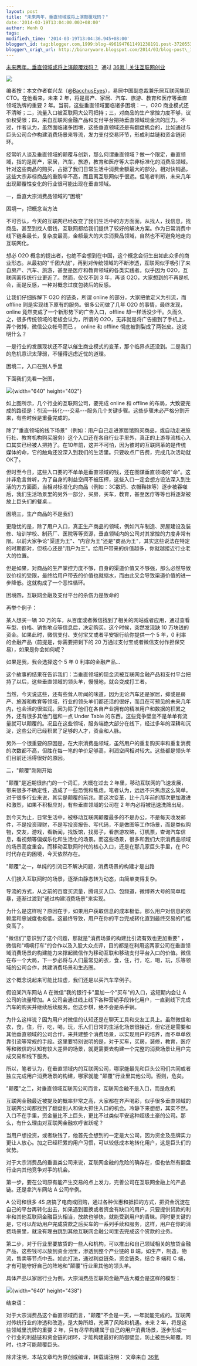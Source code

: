 ```yaml
--- 
layout: post 
title: "未来两年，垂直领域或将上演颠覆戏码？" 
date:'2014-03-19T13:04:00.003+08:00' 
author: Wenh Q
tags:
modified\_time: '2014-03-19T13:04:36.945+08:00' 
blogger\_id: tag:blogger.com,1999:blog-4961947611491238191.post-3720553244988773553
blogger\_orig\_url: http://binaryware.blogspot.com/2014/03/blog-post\_19.html
---
```

[未来两年，垂直领域或将上演颠覆戏码？](http://www.36kr.com/p/210470.html)  通过
[36氪 | 关注互联网创业](http://www.36kr.com/)





![](https://images-blogger-opensocial.googleusercontent.com/gadgets/proxy?url=http%3A%2F%2Fa.36krcnd.com%2Fphoto%2F2014%2F3bfc471dee9ba393216e9389e223821d.jpg&container=blogger&gadget=a&rewriteMime=image%2F*)



编者按：本文作者崔兴龙（@[BacchusEyes](http://weibo.com/arthurcui?topnav=1&wvr=5&topsug=1)），易居中国副总裁兼乐居互联网集团CTO。在他看来，未来
2 年，将是房产、家居、汽车、旅游、教育和医疗等垂直领域洗牌的重要 2
年。当前，这些垂直领域面临诸多困境：一，O2O
商业模式还不清晰；二，流量入口被互联网大公司把持；三，对商品的生产掌控力度不够，议价权受限；四，来自互联网金融产品和支付平台把持垂直领域现金流的压力。不过，作者认为，虽然面临诸多困境，这些垂直领域还是有翻盘机会的，比如通过与巨头公司合作构建消费场景来导流，发力支付交易环节，形成利益链和资金链闭环。



经常听人谈及垂直领域的颠覆与创新，那么何谓垂直领域？做一个限定，垂直领域，指的是房产，家居，汽车，旅游，教育和医疗等大宗非标准化的消费品领域。针对这些商品的购买，占据了我们日常生活中消费金额最大的部分。相对快销品，这些大宗非标商品的重购率不高，而且离互联网似乎很远。但笔者判断，未来几年出现颠覆性变化的行业很可能出现在垂直领域。



一，垂直大宗消费品领域的"困境"



困境一，把概念当方法



不可否认，今天的互联网已经改变了我们生活中的方方面面，从找人，找信息，找商品，甚至到找人借钱，互联网都给我们提供了较好的解决方案。作为日常消费中线下链条最长，复杂度最高，金额最大的大宗消费品领域，自然也不可避免地走向互联网化。



想必 O2O
概念的提出者，也绝不会想到在中国，这个概念会衍生出如此众多的商业形态。从最初的"千团大战"，再到对传统领域的不断渗透，互联网似乎吸引了来自房产、汽车、旅游，甚至是医疗和教育领域的各类实践者。似乎因为
O2O，互联网离传统行业更近了。然而，仅仅不到 3 年，再谈
O2O，大家想到的不再是机会，而是反感，一种对概念过度包装后的反感。



让我们仔细拆解下 O2O 的链条，所谓 online 的部分，大家把他定义为引流，而
offline 则是实现线下原有的服务。很多公司做了几年 O2O
的事情，最终发现，online 竟然变成了一个新形势下的广告入口，offline
却一样活没少干。久而久之，很多传统领域的老板会认为，所谓的
O2O，无非就是将广告搬到了手机上，弄个微博，微信公众帐号而已 。 online 和
offline 彻底被割裂成了两张皮。这说明什么？



一是行业的发展现状还不足以催生商业模式的变革，那个临界点还没到。二是我们的危机意识太薄弱，不懂得远虑近忧的道理。



困境二，入口在别人手里



下面我们先看一张图，



![](https://images-blogger-opensocial.googleusercontent.com/gadgets/proxy?url=http%3A%2F%2Fa.36krcnd.com%2Fphoto%2F2014%2F0a8142825649d692ecd31683cd186231.png&container=blogger&gadget=a&rewriteMime=image%2F*){width="640"
height="402"}



如上图所示，几个行业的互联网公司，要完成 online 和 offline
的布局，大致要完成的路径是：引流—转化---交易---服务几个关键步骤。这些步骤未必严格分割开来，有些时候是重叠完成的。



除了"垂直领域的线下场景"（例如：用户自己走进家居馆购买商品，或自动走进旅行社、教育机构购买服务）这个入口还在各自行业手里外，真正的上游导流核心入口其实已经被人把持了。在10年前，这并不可怕，因为彼时的互联网革的是传统媒体的命，它的触角还没深入到我们的生活里。只要收点广告费，完成几次活动就OK了。



但时至今日，这些入口要的不单单是垂直领域的钱，还在图谋垂直领域的"命"。这并非危言耸听，为了自身的利益空间不被压榨，这些入口一定会想方设法深入到生活的方方面面，当相对标准化的商品（例如：3C数码、衣帽鞋袜等）逐步被吞噬后，我们生活场景里的另外一部分，买房，买车，教育，甚至医疗等等也将逐渐被放上巨头们的餐桌…



困境三，生产商品的不是我们



更隐忧的是，除了用户入口，真正生产商品的领域，例如汽车制造、房屋建设及装修、培训学校、制药厂、医院等等资源，垂直领域内的公司对其掌控的力度非常有限。以前大家争论"渠道为王"、"内容为王"还是"商品为王"，其实这些说法在特定的时期都对，但核心还是"用户为王"。给用户带来的价值越多，你就越接近行业老大的位置。



但是如果，对商品的生产掌控力度不够，自身的渠道价值又不够强，那么必然导致议价权的受限，最终给用户带去的价值也就缩水，而由此又会导致渠道价值的进一步降低。这就构成了一个恶性循环。



困境四，互联网金融及支付平台的杀伤力是致命的



再举个例子：



某人想买一辆 30
万的车，从百度或者微信找到了相关的网站或者应用，通过查看车型、价格、销售地点等信息后，决定购买。这个时候，突然发现缺
10 万块钱的资金。如果此时，微信支付、支付宝又或者平安银行给你提供一个 5
年，0 利率的金融产品（前提是，你需要把剩下的 20
万通过支付宝或者微信支付作担保交易），如果是你会如何呢？



如果是我，我会选择这个 5 年 0 利率的金融产品…



这个故事的结果在告诉我们：当垂直领域的现金流被互联网金融产品和支付平台把持了以后，这些垂直领域的领头羊，慢慢地，就会变成打工者。



当然，今天说这些，还有些耸人听闻的味道，因为无论汽车还是家居，抑或是房产、旅游和教育等领域，行业的领头羊们都还活的很好，而且在可预见的未来几年内，也会活的很滋润。因为除了他们在各自产业拥有的精准用户和数据的积累之外，还有很多其他门槛和一点
Under Table
的东西。这些竞争壁垒不是单单有流量就可以颠覆的。况且在这些领域，服务端绝大部分在线下，经过多年的深耕和沉淀，这些公司已经积累了足够的人才，资金和人脉。



另外一个很重要的原因是，在大宗消费品领域，虽然用户的重复购买率和重复消费的次数都不高，但胜在每一笔的单价足够高，利润空间相对较大。这些都是领头羊们目前还活得很好的原因。



二，"颠覆"刚刚开始



"颠覆"是近期很热门的一个词汇，大概在过去 2
年里，移动互联网的飞速发展，带来很多不确定性，造成了一些恐慌和焦虑。笔者认为，远远不只焦虑这么简单。对于很多行业来说，其实是颠覆的前兆。而这次变革，比十几年前的那次更加激进和激烈，如果不积极应对，有些垂直领域的公司在
2 年内必将被迅速洗牌出局。



到今天为止，日常生活中，被移动互联网颠覆最多的不是办公，不是每天收发邮件，不是投资理财，不是写投资报告、写代码，不是做图等工作场景，而是类似购物，交友，游戏，看新闻，找饭馆，找房子，看旅游攻略，订机票，查询汽车信息，看视频等偏娱乐化和生活化的场景。而这些场景，很多和我们大宗消费品领域的场景高度重合。而移动互联网时代的核心入口，还是在那几家巨头手里，在
PC 时代存在的困境，今天依然存在。



"颠覆"之一，单纯的引流已不解决问题，消费场景的构建才是出路



人们接入互联网时的场景，逐渐由静态转为动态，由简单变得复杂。



导流的方式，从之前的百度买流量，腾讯买入口、包频道，微博养大号的简单粗暴，逐渐过渡到"通过构建消费场景"来实现。



为什么是这样呢？原因在于，如果用户获取信息的成本极低，那么用户对信息的依赖度和忠诚度也极低。这最终导致，用户在你的平台完成转化直到最终交易的门槛变高了。



"微信们"意识到了这个问题，那就是"消费场景的构建比引流有效也更加重要"
，微信和"嘀嘀打车"的合作以及入股大众点评，目的都是在利用这两家公司在垂直领域消费场景的构建能力来撑起微信作为移动互联和移动支付平台入口的价值。微信在布一个大局，下一步必将与人们最常见的衣，食，住，行，吃，喝，玩，乐等领域的公司合作，共建消费场景和生态圈。

这个概念说起来可能比较虚，我们还是以买汽车举例子。



假设某汽车网站 A 在微信"我的银行卡"里加一个"买车"的入口，这短期内会让 A
公司的流量增加。A
公司会通过线上线下各种营销手段转化用户，一直到线下完成汽车的购买并继续后续服务。但这步棋，绝不会是杀手锏。



为什么这样说？因为用户对微信的认知还是在聊天工具和交友工具上。虽然微信和衣，食，住，行，吃，喝，玩，乐人们日常的生活化场景很接近，但它还是需要和其他垂直领域的公司合作，来共建整个消费场景，以实现用户的培养，而不单单依靠引流等常规的手段。这里要特别说明的是，对于买车，买房，装修，教育，医疗等和微信的认知有较大差异的场景，就更需要去构建一个完整的消费场景让用户完成交易和线下服务。



所以，笔者认为，在垂直领域内的互联网公司，哪家能最先和巨头公司们共同或者独立完成用户消费场景的构建，哪家就能
"颠覆"行业里其他公司。否则，危矣。



"颠覆"之二，对垂直领域互联网公司而言，互联网金融不是入口，而是危机



互联网金融最近被提及的概率非常之高，大家都在齐声喝彩，似乎很多垂直领域的互联网公司都找到了翻盘别人和做大抓住入口的机会。冷静下来想想，其实不然。入口不在手里，资金量比不上巨头，更比不过类似平安这种超级土豪的公司。那么，有什么理由对互联网金融欢呼雀跃呢？



当用户想投资，或者缺钱了，他首先会想到的一定是大公司，因为资金及品牌实力更让人放心。加之已经积累的用户习惯，可以较低成本地转化用户，这是巨头们的优势。



对于大宗消费品的垂直类公司来说，互联网金融的危险的确存在，但也依然有翻盘行业内其他竞争对手的机会。



第一步，要在公司原有能产生交易的点上发力，完善公司在互联网金融上的产品链。还是拿汽车网站
A 公司举例。



A 公司和很多 4S
店搞了电商或团购，通过各种优惠和抵扣的方式，把资金沉淀在自己的平台再转化出去，如果遇到置换或者资金有缺口的用户，只要提供贷款的利率和其他互联网金融巨头相当，放款也够快，就能受到用户的青睐。同时更关键的是，它可以帮助用户完成贷款之后买车的一系列手续和服务，这样，用户在你的消费场景里，就没有理由跳到其他互联网金融公司里去完成这个贷款的业务。



第二步，对于行业里要放贷的一些人和机构，可以推出和自己领域相关的放贷金融产品，这些钱可以放到资金池里，渗透到整个产业链的
B
端，如生产，制造，物流，售卖等节点中去。如此打法，通过利益链条，资金链条，结合
B 端和 C 端，才有可能守好自己的阵地和"颠覆"行业里其他的领头羊。



具体产品以家居行业为例，大宗消费品互联网金融产品大概会是这样的模型：



![](https://images-blogger-opensocial.googleusercontent.com/gadgets/proxy?url=http%3A%2F%2Fa.36krcnd.com%2Fphoto%2F2014%2F3ccd202ed1da5b87741a8ba0c58dbcd9.png&container=blogger&gadget=a&rewriteMime=image%2F*){width="640"
height="438"}



结束语：



对于大宗消费品这个垂直领域而言，"颠覆"不会是一天，一年就能完成的。互联网对传统行业的渗透和改造，是大势所趋，充满了风险和机遇。未来
2 年，将是这些领域里洗牌的重要 2
年，只有尽早构建属于自己的用户消费场景，逐步形成一个行业的利益链和资金链的闭环，才能构建最好的防御壁垒，防止被巨头颠覆。同时，也才可能颠覆巨头。



除非注明，本站文章均为原创或编译，转载请注明： 文章来自
[36氪](http://www.36kr.com/)
